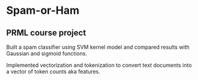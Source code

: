 # Spam-or-Ham
## PRML course project

Built a spam classifier using SVM kernel model and compared results with Gaussian and sigmoid functions.

Implemented vectorization and tokenization to convert text documents into a vector of token counts aka features.
